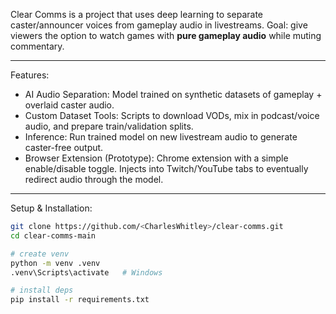 Clear Comms is a project that uses deep learning to separate caster/announcer voices from gameplay audio in livestreams. 
Goal: give viewers the option to watch games with **pure gameplay audio** while muting commentary.

---

Features:
- AI Audio Separation: Model trained on synthetic datasets of gameplay + overlaid caster audio.   
- Custom Dataset Tools: Scripts to download VODs, mix in podcast/voice audio, and prepare train/validation splits.  
- Inference: Run trained model on new livestream audio to generate caster-free output.  
- Browser Extension (Prototype): Chrome extension with a simple enable/disable toggle. Injects into Twitch/YouTube tabs to eventually redirect audio through the model.  

---

Setup & Installation:
```bash
git clone https://github.com/<CharlesWhitley>/clear-comms.git
cd clear-comms-main

# create venv
python -m venv .venv
.venv\Scripts\activate   # Windows

# install deps
pip install -r requirements.txt